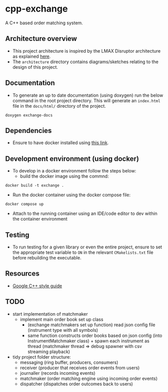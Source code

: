 # cpp-exchange
A C++ based order matching system.


## Architecture overview

- This project architecture is inspired by the LMAX Disruptor architecture as explained [here](https://lmax-exchange.github.io/disruptor/user-guide/index.html).
- The `architecture` directory contains diagrams/sketches relating to the design of this project.

## Documentation

- To generate an up to date documentation (using doxygen) run the below command in the root project directory. This will generate an `index.html` file in the `docs/html/` directory of the project.
```
doxygen exchange-docs
```

## Dependencies

- Ensure to have docker installed using [this link](https://docs.docker.com/get-docker/).

## Development environment (using docker)

- To develop in a docker environment follow the steps below:
  - build the docker image using the commnd: 
```
docker build -t exchange .
```
- Run the docker container using the docker compose file:
```
docker compose up
```
- Attach to the running container using an IDE/code editor to dev within the container environment

## Testing

- To run testing for a given library or even the entire project, ensure to set the appropriate test variable to `ON` in the relevant `CMakelists.txt` file before rebuilding the executable.

## Resources

- [Google C++ style guide](https://google.github.io/styleguide/cppguide.html)

## TODO

- start implementation of matchmaker
  - implement main order book set up class
    - (exchange matchmakers set up function) read json config file (instrument type with all symbols)
    - same function constructs order books based on json config (into InstrumentMatchmaker class) + spawn each instrument as thread (matchmaker thread => debug spawner with csv streaming playback)
- tidy project folder structure:
  - messaging (ring buffer, producers, consumers)
  - receiver (producer that receives order events from users)
  - journaller (records incoming events)
  - matchmaker (order matching engine using incoming order events)
  - dispatcher (dispatches order outcomes back to users)
